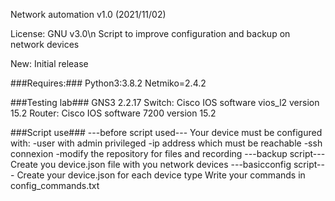 Network automation v1.0 (2021/11/02)

License: GNU v3.0\n
Script to improve configuration and backup on network devices

New:
Initial release

###Requires:###
Python3:3.8.2
Netmiko=2.4.2

###Testing lab###
GNS3 2.2.17
Switch: Cisco IOS software vios_l2 version 15.2
Router: Cisco IOS software 7200 version 15.2

###Script use###
---before script used---
Your device must be configured with:
-user with admin privileged
-ip address which must be reachable
-ssh connexion
-modify the repository for files and recording
---backup script---
Create you device.json file with you network devices
---basicconfig script---
Create your device.json for each device type
Write your commands in config_commands.txt
